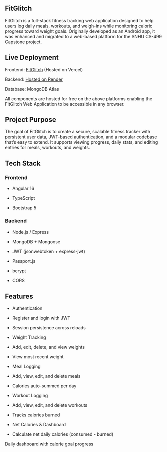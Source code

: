 ## FitGlitch

FitGlitch is a full-stack fitness tracking web application designed to help users log daily meals, workouts, and weigh-ins while monitoring caloric progress toward weight goals. Originally developed as an Android app, it was enhanced and migrated to a web-based platform for the SNHU CS-499 Capstone project.

## Live Deployment

Frontend: [FitGlitch](https://fit-glitch.vercel.app) (Hosted on Vercel)

Backend: [Hosted on Render](https://fitglitch.onrender.com/)

Database: MongoDB Atlas

All components are hosted for free on the above platforms enabling the FitGlitch Web Application to be accessible in any browser.

## Project Purpose

The goal of FitGlitch is to create a secure, scalable fitness tracker with persistent user data, JWT-based authentication, and a modular codebase that’s easy to extend. It supports viewing progress, daily stats, and editing entries for meals, workouts, and weights.

## Tech Stack

### Frontend

- Angular 16

- TypeScript

- Bootstrap 5

### Backend

- Node.js / Express

- MongoDB + Mongoose

- JWT (jsonwebtoken + express-jwt)

- Passport.js

- bcrypt

- CORS

## Features

- Authentication

- Register and login with JWT

- Session persistence across reloads

- Weight Tracking

- Add, edit, delete, and view weights

- View most recent weight

- Meal Logging

- Add, view, edit, and delete meals

- Calories auto-summed per day

- Workout Logging

- Add, view, edit, and delete workouts

- Tracks calories burned

- Net Calories & Dashboard

- Calculate net daily calories (consumed - burned)

Daily dashboard with calorie goal progress
